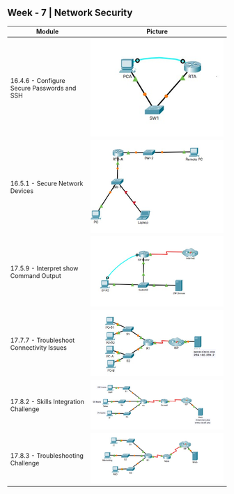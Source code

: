 
## Week - 7 | Network Security 

| Module | Picture  |
|--|--|
|16.4.6 - Configure Secure Passwords and SSH |![Alt text](./img/1646.jpg) |
|16.5.1 - Secure Network Devices |![Alt text](./img/1651.jpg) |
|17.5.9 - Interpret show Command Output|![Alt text](./img/1759.jpg) |
|17.7.7 - Troubleshoot Connectivity Issues|![Alt text](./img/1777.jpg) |
|17.8.2 - Skills Integration Challenge|![Alt text](./img/1782.jpg) |
|17.8.3 - Troubleshooting Challenge|![Alt text](./img/1783.jpg) |

